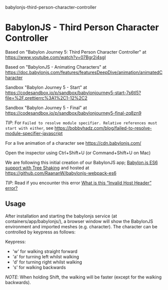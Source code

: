 babylonjs-third-person-character-controller
# BabylonJS - Third Person Character Controller

Based on "Babylon Journey 5: Third Person Character Controller" at https://www.youtube.com/watch?v=07Bgr2i4sgI

Based on "BabylonJS - Animating Characters" at https://doc.babylonjs.com/features/featuresDeepDive/animation/animatedCharacter

Sandbox "Babylon Journey 5 - Start" at https://codesandbox.io/p/sandbox/babylonjourney5-start-7s6tl5?file=%2F.prettierrc%3A1%2C1-12%2C2

Sandbox "Babylon Journey 5 - Final" at https://codesandbox.io/p/sandbox/babylonjourney5-final-zq8zn9

*TIP*: For ```Failed to resolve module specifier. Relative references must start with either```, see https://bobbyhadz.com/blog/failed-to-resolve-module-specifier-javascript

For a live animation of a character see https://cdn.babylonjs.com/ 

Open the inspector using Ctrl+Shift+U (or Command+Shift+U on Mac)

We are following this initial creation of our BabylonJS app; [Babylon.js ES6 support with Tree Shaking](https://doc.babylonjs.com/setup/frameworkPackages/es6Support) and hosted at https://github.com/RaananW/babylonjs-webpack-es6

*TIP*: Read if you encounter this error [What is this “Invalid Host Header” error?](https://medium.com/@AvinashBlaze/what-is-this-invalid-host-header-error-9cd760ae6d16)

## Usage

After installation and starting the babylonjs service (at containers/app/babylonjs/), a browser window will show the BabylonJS environment and imported meshes (e.g. character). The character can be controlled by keypress as follows:

Keypress:

- 'w' for walking straight forward
- 'a' for turning left whilst walking
- 'd' for turning right whilst walking
- 's' for walking backwards

*NOTE*: When holding Shift, the walking will be faster (except for the walking backwards).
